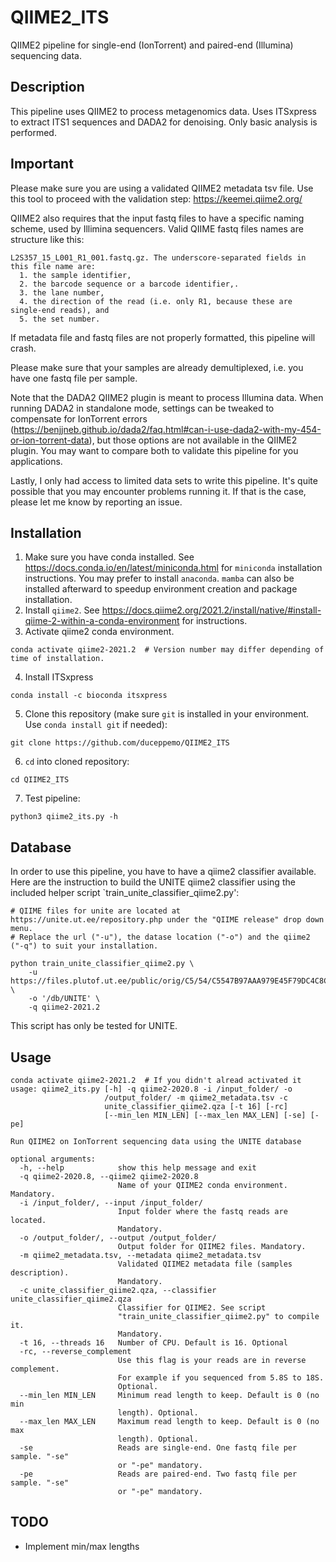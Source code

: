 # QIIME2_ITS
QIIME2 pipeline for single-end (IonTorrent) and paired-end (Illumina) sequencing data.

## Description
This pipeline uses QIIME2 to process metagenomics data. Uses ITSxpress to extract ITS1 sequences and DADA2 for denoising. Only basic analysis is performed.

## Important
Please make sure you are using a validated QIIME2 metadata tsv file. Use this tool to proceed with the validation step:
https://keemei.qiime2.org/

QIIME2 also requires that the input fastq files to have a specific naming scheme, used by Illimina sequencers. Valid QIIME fastq files names are structure like this:
```
L2S357_15_L001_R1_001.fastq.gz. The underscore-separated fields in this file name are:
  1. the sample identifier,
  2. the barcode sequence or a barcode identifier,.
  3. the lane number,
  4. the direction of the read (i.e. only R1, because these are single-end reads), and
  5. the set number.
```
If metadata file and fastq files are not properly formatted, this pipeline will crash.

Please make sure that your samples are already demultiplexed, i.e. you have one fastq file per sample.

Note that the DADA2 QIIME2 plugin is meant to process Illumina data. When running DADA2 in standalone mode, settings can be tweaked to compensate for IonTorrent errors (https://benjjneb.github.io/dada2/faq.html#can-i-use-dada2-with-my-454-or-ion-torrent-data), but those options are not available in the QIIME2 plugin. You may want to compare both to validate this pipeline for you applications.

Lastly, I only had access to limited data sets to write this pipeline. It's quite possible that you may encounter problems running it. If that is the case, please let me know by reporting an issue.
## Installation

1. Make sure you have conda installed. See https://docs.conda.io/en/latest/miniconda.html for `miniconda` installation instructions. You may prefer to install `anaconda`. `mamba` can also be installed afterward to speedup environment creation and package installation.
2. Install `qiime2`. See https://docs.qiime2.org/2021.2/install/native/#install-qiime-2-within-a-conda-environment for instructions.
3. Activate qiime2 conda environment.
```
conda activate qiime2-2021.2  # Version number may differ depending of time of installation.
```
4. Install ITSxpress
```
conda install -c bioconda itsxpress
```
5. Clone this repository (make sure `git` is installed in your environment. Use `conda install git` if needed):
```
git clone https://github.com/duceppemo/QIIME2_ITS
```
6. `cd` into cloned repository:
```
cd QIIME2_ITS
```
7. Test pipeline:
```
python3 qiime2_its.py -h
```
## Database
In order to use this pipeline, you have to have a qiime2 classifier available. Here are the instruction to build the UNITE qiime2 classifier using the included helper script `train_unite_classifier_qiime2.py':
```
# QIIME files for unite are located at https://unite.ut.ee/repository.php under the "QIIME release" drop down menu.
# Replace the url ("-u"), the datase location ("-o") and the qiime2 ("-q") to suit your installation.

python train_unite_classifier_qiime2.py \
    -u https://files.plutof.ut.ee/public/orig/C5/54/C5547B97AAA979E45F79DC4C8C4B12113389343D7588716B5AD330F8BDB300C9.tgz \
    -o '/db/UNITE' \
    -q qiime2-2021.2
```
This script has only be tested for UNITE.
## Usage
```
conda activate qiime2-2021.2  # If you didn't alread activated it
usage: qiime2_its.py [-h] -q qiime2-2020.8 -i /input_folder/ -o
                     /output_folder/ -m qiime2_metadata.tsv -c
                     unite_classifier_qiime2.qza [-t 16] [-rc]
                     [--min_len MIN_LEN] [--max_len MAX_LEN] [-se] [-pe]

Run QIIME2 on IonTorrent sequencing data using the UNITE database

optional arguments:
  -h, --help            show this help message and exit
  -q qiime2-2020.8, --qiime2 qiime2-2020.8
                        Name of your QIIME2 conda environment. Mandatory.
  -i /input_folder/, --input /input_folder/
                        Input folder where the fastq reads are located.
                        Mandatory.
  -o /output_folder/, --output /output_folder/
                        Output folder for QIIME2 files. Mandatory.
  -m qiime2_metadata.tsv, --metadata qiime2_metadata.tsv
                        Validated QIIME2 metadata file (samples description).
                        Mandatory.
  -c unite_classifier_qiime2.qza, --classifier unite_classifier_qiime2.qza
                        Classifier for QIIME2. See script
                        "train_unite_classifier_qiime2.py" to compile it.
                        Mandatory.
  -t 16, --threads 16   Number of CPU. Default is 16. Optional
  -rc, --reverse_complement
                        Use this flag is your reads are in reverse complement.
                        For example if you sequenced from 5.8S to 18S.
                        Optional.
  --min_len MIN_LEN     Minimum read length to keep. Default is 0 (no min
                        length). Optional.
  --max_len MAX_LEN     Maximum read length to keep. Default is 0 (no max
                        length). Optional.
  -se                   Reads are single-end. One fastq file per sample. "-se"
                        or "-pe" mandatory.
  -pe                   Reads are paired-end. Two fastq file per sample. "-se"
                        or "-pe" mandatory.
```
## TODO
- Implement min/max lengths
